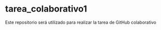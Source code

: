 # tarea_colaborativo1
Este repositorio será utilizado para realizar la tarea de GitHub colaborativo
